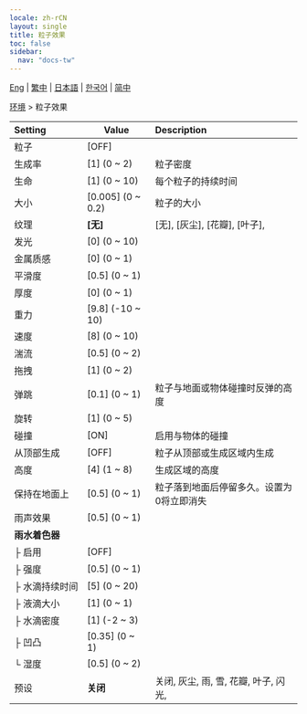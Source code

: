 ```yaml
---
locale: zh-rCN
layout: single
title: 粒子效果
toc: false
sidebar:
  nav: "docs-tw"
---
```

[Eng](/dancexr/menu/2025.4/scene/particles) | [繁中](/tw/dancexr/menu/2025.4/scene/particles) | [日本語](/jp/dancexr/menu/2025.4/scene/particles) | [한국어](/kr/dancexr/menu/2025.4/scene/particles) | [简中](/zh/dancexr/menu/2025.4/scene/particles)

[环境](../menu#环境) > 粒子效果



| Setting | Value | Description |
| :--- | --- | :--- |
|<nobr>粒子</nobr>| [OFF] | 
|<nobr>生成率</nobr>| [1] (0 ~ 2) | 粒子密度
|<nobr>生命</nobr>| [1] (0 ~ 10) | 每个粒子的持续时间
|<nobr>大小</nobr>| [0.005] (0 ~ 0.2) | 粒子的大小
|<nobr>纹理</nobr>| **[无]** | [无], [灰尘], [花瓣], [叶子],  |
|<nobr>发光</nobr>| [0] (0 ~ 10) | 
|<nobr>金属质感</nobr>| [0] (0 ~ 1) | 
|<nobr>平滑度</nobr>| [0.5] (0 ~ 1) | 
|<nobr>厚度</nobr>| [0] (0 ~ 1) | 
|<nobr>重力</nobr>| [9.8] (-10 ~ 10) | 
|<nobr>速度</nobr>| [8] (0 ~ 10) | 
|<nobr>湍流</nobr>| [0.5] (0 ~ 2) | 
|<nobr>拖拽</nobr>| [1] (0 ~ 2) | 
|<nobr>弹跳</nobr>| [0.1] (0 ~ 1) | 粒子与地面或物体碰撞时反弹的高度
|<nobr>旋转</nobr>| [1] (0 ~ 5) | 
|<nobr>碰撞</nobr>| [ON] | 启用与物体的碰撞
|<nobr>从顶部生成</nobr>| [OFF] | 粒子从顶部或生成区域内生成
|<nobr>高度</nobr>| [4] (1 ~ 8) | 生成区域的高度
|<nobr>保持在地面上</nobr>| [0.5] (0 ~ 1) | 粒子落到地面后停留多久。设置为0将立即消失
|<nobr>雨声效果</nobr>| [0.5] (0 ~ 1) | 
|<nobr>**雨水着色器**</nobr>| | 
|<nobr>├&nbsp;启用</nobr>| [OFF] | 
|<nobr>├&nbsp;强度</nobr>| [0.5] (0 ~ 1) | 
|<nobr>├&nbsp;水滴持续时间</nobr>| [5] (0 ~ 20) | 
|<nobr>├&nbsp;液滴大小</nobr>| [1] (0 ~ 1) | 
|<nobr>├&nbsp;水滴密度</nobr>| [1] (-2 ~ 3) | 
|<nobr>├&nbsp;凹凸</nobr>| [0.35] (0 ~ 1) | 
|<nobr>└&nbsp;湿度</nobr>| [0.5] (0 ~ 2) | 
|<nobr>预设</nobr>| **关闭** | 关闭, 灰尘, 雨, 雪, 花瓣, 叶子, 闪光,  |
